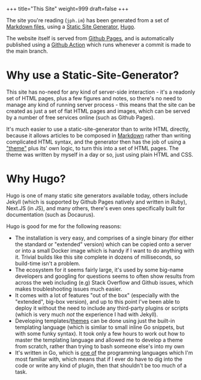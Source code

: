 +++
title="This Site"
weight=999
draft=false
+++

The site you're reading (`jph.im`) has been generated from a set of [Markdown
files][site-repo], using a [Static Site Generator][ssg-wp],
[Hugo][hugo-website].

The website itself is served from [Github Pages][github-pages-docs], and is
automatically published using a [Github Action][hugo-github-action] which runs
whenever a commit is made to the main branch.

# Why use a Static-Site-Generator?

This site has no-need for any kind of server-side interaction - it's a readonly
set of HTML pages, plus a few figures and notes, so there's no need to manage
any kind of running server process - this means that the site can be created as
just a set of flat HTML pages and images, which can be served by a number of
free services online (such as Github Pages).

It's much easier to use a static-site-generator than to write HTML directly,
because it allows articles to be composed in
[Markdown](https://www.markdownguide.org) rather than writing complicated HTML
syntax, and the generator then has the job of using a ["theme"][site-repo-theme]
plus its' own logic, to turn this into a set of HTML pages. The theme was
written by myself in a day or so, just using plain HTML and CSS.

# Why Hugo?

Hugo is one of many static site generators available today, others include
Jekyll (which is supported by Github Pages natively and written in Ruby),
Next.JS (in JS), and many others, there's even ones specifically built for
documentation (such as Docaurus).

Hugo is good for me for the following reasons:

- The installation is very easy, and comprises of a single binary (for either
  the standard or "extended" version) which can be copied onto a server or into
  a small Docker image which is handy if I want to do anything with it. Trivial
  builds like this site complete in dozens of milliseconds, so build-time isn't
  a problem.
- The ecosystem for it seems fairly large, it's used by some big-name developers
  and googling for questions seems to often show results from across the web
  including (e.g) Stack Overflow and Github issues, which makes troubleshooting
  issues much easier.
- It comes with a lot of features "out of the box" (especially with the
  "extended", big-box version), and up to this point I've been able to deploy it
  without the need to include any third-party plugins or scripts (which is very
  much _not_ the experience I had with Jekyll).
- Developing templates/[themes][site-repo-theme] can be done using just the
  built-in templating language (which is simliar to small inline Go snippets,
  but with some funky syntax). It took only a few hours to work out how to
  master the templating language and allowed me to develop a theme from scratch,
  rather than trying to bash someone else's into my own
- It's written in Go, which is [one of](/about/james#skills-and-experience) the
  programming languages which I'm most familiar with, which means that if I ever
  do have to dig into the code or write any kind of plugin, then that shouldn't
  be too much of a task.

[site-repo]: https://github.com/jiphex/website
[site-repo-theme]: https://github.com/jiphex/website/tree/main/themes/impthink2021
[ssg-wp]: https://en.wikipedia.org/wiki/Web_template_system#Static_site_generators
[hugo-website]: https://gohugo.io
[github-pages-docs]: https://guides.github.com/features/pages/
[hugo-github-action]: https://github.com/peaceiris/actions-hugo
